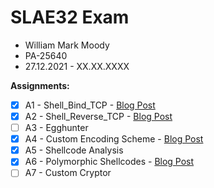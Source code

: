 # SLAE32 Exam
- William Mark Moody
- PA-25640
- 27.12.2021 - XX.XX.XXXX

**Assignments:**
- [x] A1 - Shell_Bind_TCP - [Blog Post](https://williammoody.com/slae32/1)
- [x] A2 - Shell_Reverse_TCP - [Blog Post](https://williammoody.com/slae32/2)
- [ ] A3 - Egghunter
- [x] A4 - Custom Encoding Scheme - [Blog Post](https://williammoody.com/slae32/4)
- [x] A5 - Shellcode Analysis
- [x] A6 - Polymorphic Shellcodes - [Blog Post](https://williammoody.com/slae32/6)
- [ ] A7 - Custom Cryptor
